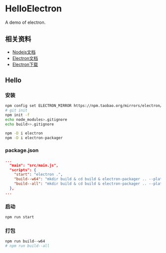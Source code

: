 
# HelloElectron

A demo of electron.

## 相关资料

- [Nodejs文档](http://nodejs.cn/api/)
- [Electron文档](https://www.electronjs.org/docs/api)
- [Electron下载](https://npm.taobao.org/mirrors/electron/)

## Hello

### 安装

```bash
npm config set ELECTRON_MIRROR https://npm.taobao.org/mirrors/electron/
# git init
npm init -f
echo node_modules>.gitignore
echo build>>.gitignore

npm -D i electron
npm -D i electron-packager
```

### package.json

```json
...
  "main": "src/main.js",
  "scripts": {
    "start": "electron .",
    "build--w64": "mkdir build & cd build & electron-packager .. --platform=win32 --arch=x64 --overwrite",
    "build--all": "mkdir build & cd build & electron-packager .. --platform=all --arch=all --overwrite"
  },
...
```

### 启动

```bash
npm run start
```

### 打包

```bash
npm run build--w64
# npm run build--all
```